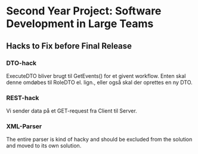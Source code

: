 Second Year Project: Software Development in Large Teams
=====

Hacks to Fix before Final Release
-----

### DTO-hack
ExecuteDTO bliver brugt til GetEvents() for et givent workflow. 
Enten skal denne omdøbes til RoleDTO el. lign., eller også skal der oprettes en ny DTO. 

### REST-hack
Vi sender data på et GET-request fra Client til Server. 

### XML-Parser
The entire parser is kind of hacky and should be excluded from the solution and moved to its own solution. 
